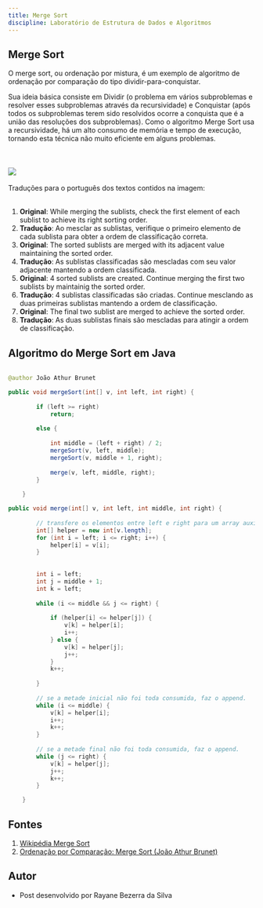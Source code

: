 ```yaml
---
title: Merge Sort
discipline: Laboratório de Estrutura de Dados e Algoritmos 
---
```


## Merge Sort 

O merge sort, ou ordenação por mistura, é um exemplo de algoritmo de ordenação por comparação do tipo dividir-para-conquistar.

Sua ideia básica consiste em Dividir (o problema em vários subproblemas e resolver esses subproblemas através da recursividade) e Conquistar (após todos os subproblemas terem sido resolvidos ocorre a conquista que é a união das resoluções dos subproblemas). Como o algoritmo Merge Sort usa a recursividade, há um alto consumo de memória e tempo de execução, tornando esta técnica não muito eficiente em alguns problemas. 
<br><br>
<br><br>
<img src="https://static.wixstatic.com/media/e0d344_a53b1fe074f84bc2af25b7d95a00c958~mv2.png/v1/fill/w_600,h_274,al_c,q_85,usm_0.66_1.00_0.01,enc_auto/e0d344_a53b1fe074f84bc2af25b7d95a00c958~mv2.png">
<br><br>
Traduções para o português dos textos contidos na imagem:
<br><br>
1. <strong>Original</strong>: While merging the sublists, check the first element of each sublist to achieve its right sorting order. 
2. <strong>Tradução</strong>: Ao mesclar as sublistas, verifique o primeiro elemento de cada sublista para obter a ordem de classificação correta.
3. <strong>Original</strong>: The sorted sublists are merged with its adjacent value maintaining the sorted order.
4. <strong>Tradução</strong>: As sublistas classificadas são mescladas com seu valor adjacente mantendo a ordem classificada.
5. <strong>Original</strong>: 4 sorted sublists are created. Continue merging the first two sublists by maintainig the sorted order.
6. <strong>Tradução</strong>: 4 sublistas classificadas são criadas. Continue mesclando as duas primeiras sublistas mantendo a ordem de classificação.
7. <strong>Original</strong>: The final two sublist are merged to achieve the sorted order.
8. <strong>Tradução</strong>: As duas sublistas finais são mescladas para atingir a ordem de classificação.

## Algoritmo do Merge Sort em Java

```java

@author João Athur Brunet

public void mergeSort(int[] v, int left, int right) {   
        
        if (left >= right)
            return;
        
        else {
            
            int middle = (left + right) / 2;
            mergeSort(v, left, middle);
            mergeSort(v, middle + 1, right);
    
            merge(v, left, middle, right);
        }
        
    }

public void merge(int[] v, int left, int middle, int right) {
        
        // transfere os elementos entre left e right para um array auxiliar.
        int[] helper = new int[v.length];
        for (int i = left; i <= right; i++) {
            helper[i] = v[i];
        }
        
        
        int i = left;
        int j = middle + 1;
        int k = left;
        
        while (i <= middle && j <= right) {
            
            if (helper[i] <= helper[j]) {
                v[k] = helper[i];
                i++;
            } else {
                v[k] = helper[j];
                j++;
            }
            k++;    
            
        }
        
        // se a metade inicial não foi toda consumida, faz o append.
        while (i <= middle) {
            v[k] = helper[i];
            i++;
            k++;
        }
        
        // se a metade final não foi toda consumida, faz o append.
        while (j <= right) {
            v[k] = helper[j];
            j++;
            k++;
        }

    }
```

## Fontes 

1. <a href="https://pt.wikipedia.org/wiki/Merge_sort" target="_blank"> Wikipédia Merge Sort</a>
2. <a href="https://joaoarthurbm.github.io/eda/posts/merge-sort/" target="_blank"> Ordenação por Comparação: Merge Sort (João Athur Brunet)</a>

## Autor

- Post desenvolvido por Rayane Bezerra da Silva 